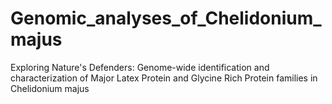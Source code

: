 # Genomic_analyses_of_Chelidonium_majus
Exploring Nature's Defenders: Genome-wide identification and characterization of Major Latex Protein and Glycine Rich Protein families in Chelidonium majus
